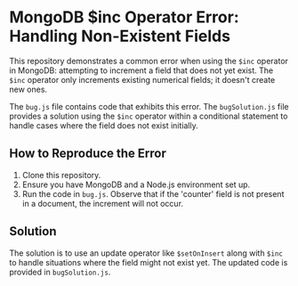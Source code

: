 # MongoDB $inc Operator Error: Handling Non-Existent Fields

This repository demonstrates a common error when using the `$inc` operator in MongoDB: attempting to increment a field that does not yet exist.  The `$inc` operator only increments existing numerical fields; it doesn't create new ones.

The `bug.js` file contains code that exhibits this error. The `bugSolution.js` file provides a solution using the `$inc` operator within a conditional statement to handle cases where the field does not exist initially.

## How to Reproduce the Error

1.  Clone this repository.
2.  Ensure you have MongoDB and a Node.js environment set up.
3.  Run the code in `bug.js`. Observe that if the 'counter' field is not present in a document, the increment will not occur.

## Solution

The solution is to use an update operator like `$setOnInsert` along with `$inc` to handle situations where the field might not exist yet. The updated code is provided in `bugSolution.js`.